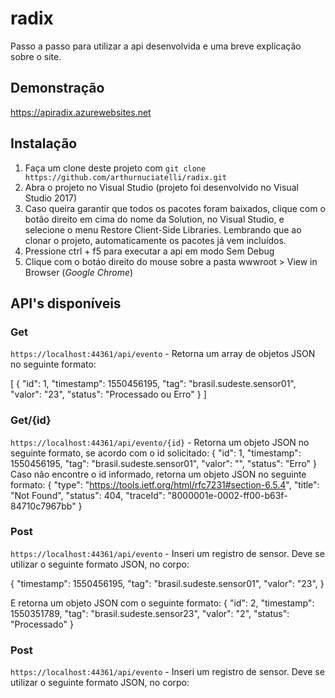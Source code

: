 radix
==============

Passo a passo para utilizar a api desenvolvida e uma breve explicação sobre o site.

## Demonstração
https://apiradix.azurewebsites.net

## Instalação

1. Faça um clone deste projeto com `git clone https://github.com/arthurnuciatelli/radix.git`
2. Abra o projeto no Visual Studio (projeto foi desenvolvido no Visual Studio 2017)
3. Caso queira garantir que todos os pacotes foram baixados, clique com o botão direito em cima do nome da Solution, no Visual Studio, e selecione o menu Restore Client-Side Libraries. Lembrando que ao clonar o projeto, automaticamente os pacotes já vem incluídos.
4. Pressione ctrl + f5 para executar a api em modo Sem Debug
5. Clique com o botáo direito do mouse sobre a pasta wwwroot > View in Browser (*Google Chrome*)

## API's disponíveis

### Get
`https://localhost:44361/api/evento` - Retorna um array de objetos JSON no seguinte formato:<br>
<p>
 [
   {
    "id": 1,
    "timestamp": 1550456195,
    "tag": "brasil.sudeste.sensor01",
    "valor": "23",
    "status": "Processado ou Erro"
  }
]
</p>

### Get/{id}
`https://localhost:44361/api/evento/{id}` - Retorna um objeto JSON no seguinte formato, se acordo com o id solicitado:
 {
  "id": 1,
  "timestamp": 1550456195,
  "tag": "brasil.sudeste.sensor01",
  "valor": "",
  "status": "Erro"
}
Caso não encontre o id informado, retorna um objeto JSON no seguinte formato:
{
    "type": "https://tools.ietf.org/html/rfc7231#section-6.5.4",
    "title": "Not Found",
    "status": 404,
    "traceId": "8000001e-0002-ff00-b63f-84710c7967bb"
}

### Post
`https://localhost:44361/api/evento` - Inseri um registro de sensor. Deve se utilizar o seguinte formato JSON, no corpo:
 
 { 
  "timestamp": 1550456195,
  "tag": "brasil.sudeste.sensor01",
  "valor": "23",
}

E retorna um objeto JSON com o seguinte formato:
{
    "id": 2,
    "timestamp": 1550351789,
    "tag": "brasil.sudeste.sensor23",
    "valor": "2",
    "status": "Processado"
}

### Post
`https://localhost:44361/api/evento` - Inseri um registro de sensor. Deve se utilizar o seguinte formato JSON, no corpo:
